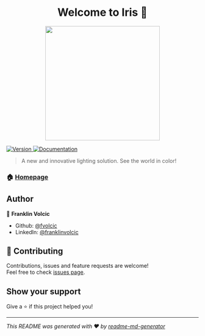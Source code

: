 <h1 align="center">Welcome to Iris 👋</h1>

<p align="center">
  <img src="https://user-images.githubusercontent.com/59806465/132366867-31bbd156-ff0c-47b6-bce8-834c2fc88e39.png" width="300">
</p>

<p>
  <a href="https://www.npmjs.com/package/Iris" target="_blank">
    <img alt="Version" src="https://img.shields.io/npm/v/Iris.svg">
  </a>
  <a href="https://fvolcic.github.io/index.html" target="_blank">
    <img alt="Documentation" src="https://img.shields.io/badge/documentation-yes-brightgreen.svg" />
  </a>
</p>

> A new and innovative lighting solution. See the world in color!

### 🏠 [Homepage](https://github.com/Iris)

## Author

👤 **Franklin Volcic**

* Github: [@fvolcic](https://github.com/fvolcic)
* LinkedIn: [@franklinvolcic](https://linkedin.com/in/franklinvolcic)

## 🤝 Contributing

Contributions, issues and feature requests are welcome!<br />Feel free to check [issues page](https://github.com/fvolcic/Iris/issues). 

## Show your support

Give a ⭐️ if this project helped you!

***
_This README was generated with ❤️ by [readme-md-generator](https://github.com/kefranabg/readme-md-generator)_
